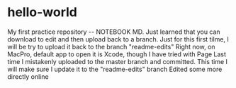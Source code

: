 # hello-world
My first practice repository -- NOTEBOOK MD. Just learned that you can download to edit
and then upload back to a branch. Just for this first tilme, I will be try to upload it back to the 
branch "readme-edits"
Right now, on MacPro, default app to open it is Xcode, though I have tried with Page
Last time I mistakenly uploaded to the master branch and committed. This time I will make sure
I update it to the "readme-edits" branch
Edited some more directly online
